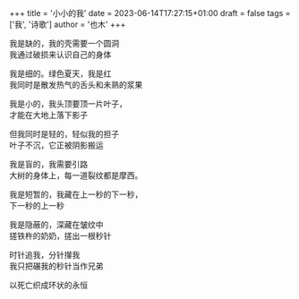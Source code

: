 +++
title = '小小的我'
date = 2023-06-14T17:27:15+01:00
draft = false
tags = ['我', '诗歌']
author = '也木'
+++

我是缺的，我的壳需要一个圆洞  
我通过破损来认识自己的身体<!--more-->

我是细的。绿色夏天，我是红  
我同时是散发热气的舌头和未熟的浆果

我是小的，我头顶要顶一片叶子，  
才能在大地上落下影子

但我同时是轻的，轻似我的担子  
叶子不沉，它正被阴影搬运

我是盲的，我需要引路  
大树的身体上，每一道裂纹都是摩西。

我是短暂的，我藏在上一秒的下一秒，  
下一秒的上一秒

我是隐蔽的，深藏在皱纹中  
搓铁杵的奶奶，搓出一根秒针

时针追我，分针攆我  
我只把碾我的秒针当作兄弟

以死亡织成环状的永恒  
